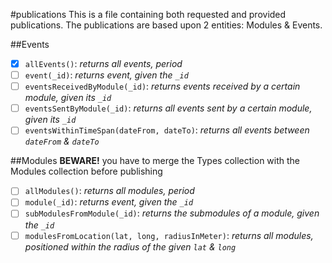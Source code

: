 #publications
This is a file containing both requested and provided publications. The publications are based upon 2 entities: Modules & Events.

##Events
* [x] `allEvents()`: *returns all events, period*
* [ ] `event(_id)`: *returns event, given the `_id`*
* [ ] `eventsReceivedByModule(_id)`: *returns events received by a certain module, given its `_id`*
* [ ] `eventsSentByModule(_id)`: *returns all events sent by a certain module, given its `_id`*
* [ ] `eventsWithinTimeSpan(dateFrom, dateTo)`: *returns all events between `dateFrom` & `dateTo`*

##Modules
**BEWARE!** you have to merge the Types collection with the Modules collection before publishing

* [ ] `allModules()`: *returns all modules, period*
* [ ] `module(_id)`: *returns event, given the `_id`*
* [ ] `subModulesFromModule(_id)`: *returns the submodules of a module, given the `_id`*
* [ ] `modulesFromLocation(lat, long, radiusInMeter)`: *returns all modules, positioned within the radius of the given `lat` & `long`*
